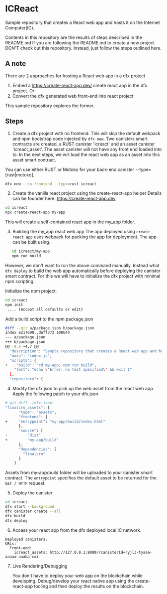 # ICReact

Sample repository that creates a React web app and hosts it on the Internet Computer(IC).

Contents in this repository are the results of steps described in the README.md If
you are following the README.md to create a new project DON'T check out this repository.
Instead, just follow the steps outlined here.


## A note
There are 2 approaches for hosting a React web app in a dfx project
1. Embed a https://create-react-app.dev/ create react app in the dfx project.
Or
2. Convert the dfx generated web front-end into react project

This sample repository explores the former.

## Steps

1. Create a dfx project with no frontend.  This will skip the default webpack
and npm bootstrap code injected by `dfx new`.  Two canisters smart contracts are
created, a RUST canister 'icreact' and an asset canister 'icreact_asset'.  The
asset canister will not have any front end loaded into to. In the next steps, we
will load the react web app as an asset into this asset smart contract.

You can use either RUST or Motoko for your back-end canister --type=[rust|motoko].
```bash
dfx new --no-frontend --type=rust icreact
```

2. Create the vanilla react project using the create-react-app helper
Details can be founder here: https://create-react-app.dev
```bash
cd icreact
npx create-react-app my-app
```
This will create a self-contained react app in the my_app folder.

3. Building the my_app react web app
The app deployed using `create react app` uses webpack for packing the app for deployment.
The app can be built using.
```bash
   cd icreact/my-app
   npm run build
```

However, we don't want to run the above command manually. Instead what `dfx
deploy` to build the web app automatically before deploying the canister smart
contract. For this we will have to initialize the dfx project with minimal npm scripting.

Initialize the npm project.
```bash
cd icreact
npm init
 .... (Accept all defaults or edit)
```

Add a build script to the npm package.json
 ```bash
diff --git a/package.json b/package.json
index e217090..daff373 100644
--- a/package.json
+++ b/package.json
@@ -4,6 +4,7 @@
   "description": "Sample repository that creates a React web app and hosts it on the Internet Computer(IC).",
   "main": "index.js",
   "scripts": {
+    "build": "cd my-app; npm run build",
     "test": "echo \"Error: no test specified\" && exit 1"
   },
   "repository": {
```

4. Modify the dfx.json to pick up the web asset from the react web app.
Apply the following patch to your dfx.json
```bash
# git diff ./dfx.json
"finalcro_assets": {
      "type": "assets",
      "frontend": {
+	  "entrypoint": "my-app/build/index.html"
      },
      "source": [
-         "dist"
+         "my-app/build"
      ],
      "dependencies": [
        "finalcro"
      ]
    }
```
Assets from my-app/build folder will be uploaded to your canister smart contract.
The `entrypoint` specifies the default asset to be returned for the `GET / HTTP` request.

5. Deploy the canister
```bash
cd icreact
dfx start --background
dfx canister create --all
dfx build
dfx deploy
```

6. Access your react app from the dfx deployed local IC network.

```
Deployed canisters.
URLs:
  Front-end:
    icreact_assets: http://127.0.0.1:8000/?canisterId=ryjl3-tyaaa-aaaaa-aaaba-cai
```

7. Live Rendering/Debugging

	You don't have to deploy your web app on the blockchain while developing.
	Debug/develop your react native app using the create-react-app
	tooling and then deploy the results on the blockchain.
